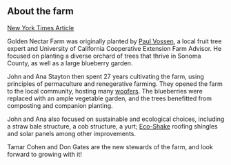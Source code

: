 ## About the farm

[New York Times Article](https://www.nytimes.com/2008/06/01/travel/01explorer.html?ei=5087&em&en=e4cc1870b1d8e566&ex=1212379200)  

Golden Nectar Farm was originally planted by [Paul Vossen](http://www.paulvossen.com/), a local fruit tree expert and University of California Cooperative Extension Farm Advisor.  He focused on planting a diverse orchard of trees that thrive in Sonoma County, as well as a large blueberry garden.

John and Ana Stayton then spent 27 years cultivating the farm, using principles of permaculture and renegerative farming.  They opened the farm to the local community, hosting many [woofers](https://wwoof.net/).  The blueberries were replaced with an ample vegetable garden, and the trees benefitted from composting and companion planting.  

John and Ana also focused on sustainable and ecological choices, including a straw bale structure, a cob structure, a yurt; [Eco-Shake](https://www.ecoshakeshingles.com/) roofing shingles and solar panels among other improvements.

Tamar Cohen and Don Gates are the new stewards of the farm, and look forward to growing with it!